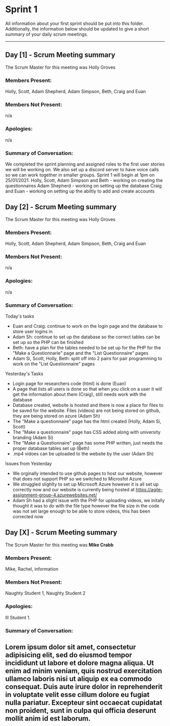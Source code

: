 # Sprint 1

All information about your first sprint should be put into this folder. Additionally, the information below should be updated to give a short summary of your daily scrum meetings.

---

## Day [1] - Scrum Meeting summary
The Scrum Master for this meeting was Holly Groves

### Members Present:
Holly, Scott, Adam Shepherd, Adam Simpson, Beth, Craig and Euan

### Members Not Present:
n/a

### Apologies:
n/a

### Summary of Conversation:
We completed the sprint planning and assigned roles to the first user stories we will be working on. We also set up a discord server to have voice calls so we can work together in smaller groups. Sprint 1 will begin at 1pm on 25/01/2021.
Holly, Scott, Adam Simpson and Beth - working on creating the questionnaires
Adam Shepherd - working on setting up the database
Craig and Euan - working on setting up the abiltiy to add and create accounts


## Day [2] - Scrum Meeting summary
The Scrum Master for this meeting was Holly Groves

### Members Present:
Holly, Scott, Adam Shepherd, Adam Simpson, Beth, Craig and Euan

### Members Not Present:
n/a

### Apologies:
n/a

### Summary of Conversation:
Today's tasks
- Euan and Craig: continue to work on the login page and the database to store user logins in
- Adam Sh: continue to set up the database so the correct tables can be set up so the PHP can be finished
- Beth: have a plan for the tables needed to be set up for the PHP for the "Make a Questionnarie" page and the "List Questionnaire" pages
- Adam Si, Scott, Holly, Beth: split off into 2 pairs for pair programming to work on the "List Questionnaire" pages

Yesterday's Tasks
- Login page for researchers code (html) is done (Euan)
- A page that lists all users is done so that when you click on a user it will get the information about them (Craig), still needs work with the database
- Database created, website is hosted and there is now a place for files to be saved for the website. Files (videos) are not being stored on github, they are being stored on       azure (Adam Sh)
- The "Make a questionnaire" page has the html created (Holly, Adam Si, Scott)
- The "Make a questionnaire" page has CSS added along with university branding (Adam Si)
- The "Make a Questionnaire" page has some PHP written, just needs the proper database tables set up (Beth)
- .mp4 vidoes can be uploaded to the website by the user (Adam Sh)

Issues from Yesterday
 - We orginally intended to use github pages to host our website, however that does not support PHP so we switched to Microsfot Azure
 - We struggled slighlty to set up Microsoft Azure however it is all set up correctly now and our website is currently being hosted at https://agile-assignment-group-4.azurewebsites.net/ 
 - Adam Sh had a slight issue with the PHP for uploading videos, we initally thought it was to do with the file type however the file size in the code was not set large enough      to be able to store videos, this has been corrected now

## Day [X] - Scrum Meeting summary
The Scrum Master for this meeting was **Mike Crabb**

### Members Present:
Mike, Rachel, information

### Members Not Present:
Naughty Student 1, Naughty Student 2

### Apologies:
Ill Student 1.

### Summary of Conversation:
Lorem ipsum dolor sit amet, consectetur adipisicing elit, sed do eiusmod tempor incididunt ut labore et dolore magna aliqua. Ut enim ad minim veniam, quis nostrud exercitation ullamco laboris nisi ut aliquip ex ea commodo consequat. Duis aute irure dolor in reprehenderit in voluptate velit esse cillum dolore eu fugiat nulla pariatur. Excepteur sint occaecat cupidatat non proident, sunt in culpa qui officia deserunt mollit anim id est laborum.
---
